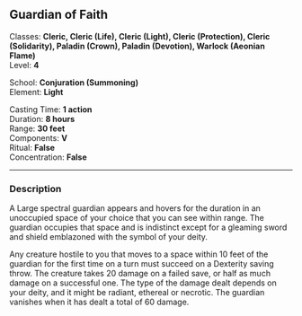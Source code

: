 ## Guardian of Faith

Classes: **Cleric, Cleric (Life), Cleric (Light), Cleric (Protection), Cleric (Solidarity), Paladin (Crown), Paladin (Devotion), Warlock (Aeonian Flame)**  
Level: **4**  

School: **Conjuration (Summoning)**  
Element: **Light**  

Casting Time: **1 action**  
Duration: **8 hours**  
Range: **30 feet**  
Components: **V**  
Ritual: **False**  
Concentration: **False**  

------

### Description

A Large spectral guardian appears and hovers for the duration in an unoccupied space of your choice that you can see within range. The guardian occupies that space and is indistinct except for a gleaming sword and shield emblazoned with the symbol of your deity.

Any creature hostile to you that moves to a space within 10 feet of the guardian for the first time on a turn must succeed on a Dexterity saving throw. The creature takes 20 damage on a failed save, or half as much damage on a successful one. The type of the damage dealt depends on your deity, and it might be radiant, ethereal or necrotic. The guardian vanishes when it has dealt a total of 60 damage.